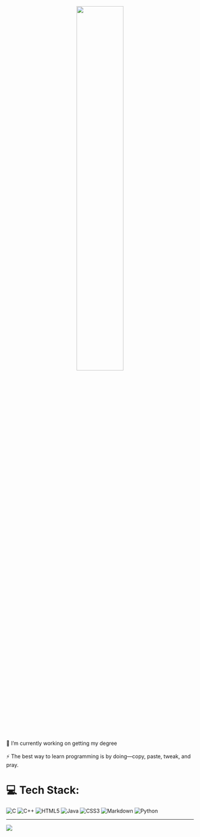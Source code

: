 <div align="center">
<img src="https://i.imgur.com/OgNdMIW.gif" align="center" style="width: 50%" />
</div>  

🔭 I’m currently working on getting my degree<br><br>⚡ The best way to learn programming is by doing—copy, paste, tweak, and pray.

# 💻 Tech Stack:
![C](https://img.shields.io/badge/c-%2300599C.svg?style=flat-square&logo=c&logoColor=white) ![C++](https://img.shields.io/badge/c++-%2300599C.svg?style=flat-square&logo=c%2B%2B&logoColor=white) ![HTML5](https://img.shields.io/badge/html5-%23E34F26.svg?style=flat-square&logo=html5&logoColor=white) ![Java](https://img.shields.io/badge/java-%23ED8B00.svg?style=flat-square&logo=openjdk&logoColor=white) ![CSS3](https://img.shields.io/badge/css3-%231572B6.svg?style=flat-square&logo=css3&logoColor=white) ![Markdown](https://img.shields.io/badge/markdown-%23000000.svg?style=flat-square&logo=markdown&logoColor=white) ![Python](https://img.shields.io/badge/python-3670A0?style=flat-square&logo=python&logoColor=ffdd54)

---
[![](https://visitcount.itsvg.in/api?id=swaggyiroh&icon=10&color=13)](https://visitcount.itsvg.in)

<!-- Proudly created with GPRM ( https://gprm.itsvg.in ) -->
